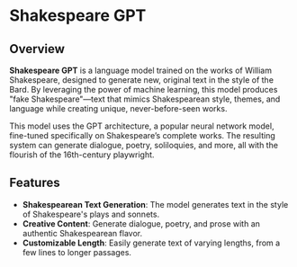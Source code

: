 # Shakespeare GPT

## Overview

**Shakespeare GPT** is a language model trained on the works of William Shakespeare, designed to generate new, original text in the style of the Bard. By leveraging the power of machine learning, this model produces "fake Shakespeare"—text that mimics Shakespearean style, themes, and language while creating unique, never-before-seen works.

This model uses the GPT architecture, a popular neural network model, fine-tuned specifically on Shakespeare’s complete works. The resulting system can generate dialogue, poetry, soliloquies, and more, all with the flourish of the 16th-century playwright.

## Features

- **Shakespearean Text Generation**: The model generates text in the style of Shakespeare's plays and sonnets.
- **Creative Content**: Generate dialogue, poetry, and prose with an authentic Shakespearean flavor.
- **Customizable Length**: Easily generate text of varying lengths, from a few lines to longer passages.
